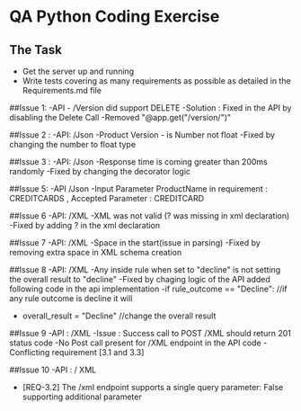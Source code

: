 # QA Python Coding Exercise

## The Task

- Get the server up and running
- Write tests covering as many requirements as possible as detailed in the Requirements.md file


##Issue 1: 
-API - /Version did support DELETE 
-Solution : Fixed in the API by disabling the Delete Call
-Removed "@app.get("/version/")"


##Issue 2 : 
-API: /Json 
-Product Version - is Number not float
-Fixed by changing the number to float type 

##Issue 3 : 
-API: /Json
-Response time is coming greater than 200ms randomly 
-Fixed by changing the decorator logic 

##Issue 5:
-API /Json
-Input Parameter ProductName in requirement : CREDITCARDS , Accepted Parameter : CREDITCARD


##Issue 6
-API: /XML
-XML was not valid (? was missing in xml declaration) 
-Fixed by adding ? in the xml declaration

##Issue 7
-API: /XML
-Space in the start(issue in parsing)
-Fixed by removing extra space in XML schema creation

##Issue 8 
-API: /XML
-Any inside rule when set to "decline" is not setting the overall result to "decline"
-Fixed by chaging logic of the API added following code in the api implementation
-if rule_outcome == "Decline": //if any rule outcome is decline it will
-    overall_result = "Decline" //change the overall result

##Issue 9 
-API : /XML
-Issue : Success call to POST /XML should return 201 status code 
-No Post call present for /XML endpoint in the API code -Conflicting requirement [3.1 and 3.3] 

##Issue 10
-API : / XML
- [REQ-3.2] The /xml endpoint supports a single query parameter: False supporting additional parameter 

